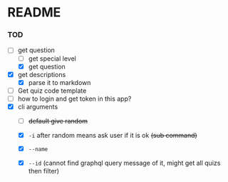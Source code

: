 # README #

### TOD ###

  * [ ] get question
    * [ ] get special level
    * [x] get question
  * [x] get descriptions
    * [x] parse it to markdown
  * [ ] Get quiz code template
  * [ ] how to login and get token in this app?
  * [x] cli arguments
    * [ ] ~~default give random~~
    * [x] `-i` after random means ask user if it is ok ~~(sub command)~~
    * [x] `--name`
    * [x] `--id` (cannot find graphql query message of it, might get all quizs then filter)

